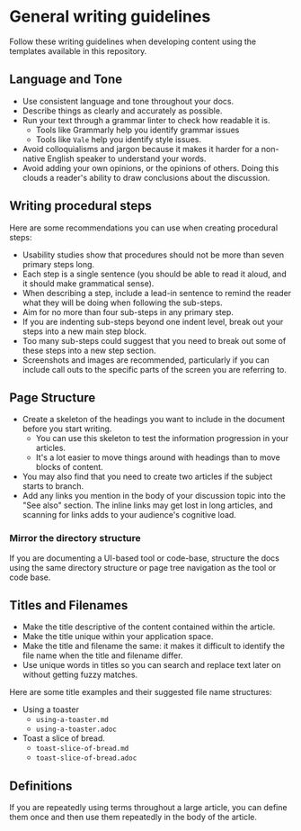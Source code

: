 # General writing guidelines

Follow these writing guidelines when developing content using the templates available in this repository.

## Language and Tone

* Use consistent language and tone throughout your docs.
* Describe things as clearly and accurately as possible.
* Run your text through a grammar linter to check how readable it is.
  * Tools like Grammarly help you identify grammar issues
  * Tools like `Vale` help you identify style issues.
* Avoid colloquialisms and jargon because it makes it harder for a non-native English speaker to understand your words.
* Avoid adding your own opinions, or the opinions of others. Doing this clouds a reader's ability to draw conclusions about the discussion.

## Writing procedural steps

Here are some recommendations you can use when creating procedural steps:

* Usability studies show that procedures should not be more than seven primary steps long.
* Each step is a single sentence (you should be able to read it aloud, and it should make grammatical sense).
* When describing a step, include a lead-in sentence to remind the reader what they will be doing when following the sub-steps.
* Aim for no more than four sub-steps in any primary step.
* If you are indenting sub-steps beyond one indent level, break out your steps into a new main step block.
* Too many sub-steps could suggest that you need to break out some of these steps into a new step section.
* Screenshots and images are recommended, particularly if you can include call outs to the specific parts of the screen you are referring to.

## Page Structure

* Create a skeleton of the headings you want to include in the document before you start writing.
  * You can use this skeleton to test the information progression in your articles.
  * It's a lot easier to move things around with headings than to move blocks of content.
* You may also find that you need to create two articles if the subject starts to branch.
* Add any links you mention in the body of your discussion topic into the "See also" section. The inline links may get lost in long articles, and scanning for links adds to your audience's cognitive load.

### Mirror the directory structure

If you are documenting a UI-based tool or code-base, structure the docs using the same directory structure or page tree navigation as the tool or code base.

## Titles and Filenames

* Make the title descriptive of the content contained within the article.
* Make the title unique within your application space.
* Make the title and filename the same: it makes it difficult to identify the file name when the title and filename differ.
* Use unique words in titles so you can search and replace text later on without getting fuzzy matches.

Here are some title examples and their suggested file name structures:

* Using a toaster
  * `using-a-toaster.md`
  * `using-a-toaster.adoc`
* Toast a slice of bread.
  * `toast-slice-of-bread.md`
  * `toast-slice-of-bread.adoc`

## Definitions

If you are repeatedly using terms throughout a large article, you can define them once and then use them repeatedly in the body of the article.
